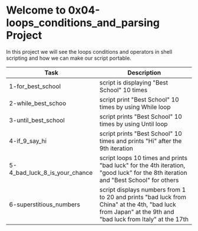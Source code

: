 # Welcome to 0x04-loops_conditions_and_parsing Project
In this project we will see the loops conditions and operators in shell scripting and how we can make our script portable.

| Task | Description |
| ---- | ------------ |
| 1-for_best_school | script is displaying "Best School" 10 times |
| 2-while_best_schoo | script print "Best School" 10 times by using While loop |
| 3-until_best_school | script prints "Best School" 10 times by using Until loop |
| 4-if_9_say_hi | script prints "Best School" 10 times and prints "Hi" after the 9th iteration |
| 5-4_bad_luck_8_is_your_chance | script loops 10 times and prints "bad luck" for the 4th iteration, "good luck" for the 8th iteration and "Best School" for others |
| 6-superstitious_numbers | script displays numbers from 1 to 20 and prints "bad luck from China" at the 4th, "bad luck from Japan" at the 9th and "bad luck from Italy" at the 17th |
